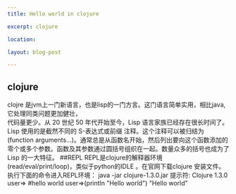 ```yaml
---
title: Hello world in clojure 

excerpt: clojure

location:

layout: blog-post

---
```


## clojure 
clojre 是jvm上一门新语言，也是lisp的一门方言。这门语言简单实用，相比java,它处理同类问题更加健壮，     
代码量更少。从 20 世纪 50 年代开始至今，Lisp 语言家族已经存在很长时间了。Lisp 使用的是截然不同的 S-表达式或前缀 注释。这个注释可以被归结为 (function arguments...)。通常总是从函数名开始，然后列出要向这个函数添加的零个或多个参数。函数及其参数通过圆括号组织在一起。数量众多的括号也成为了 Lisp 的一大特征。
##REPL
REPL是clojure的解释器环境(read/eval/print/loop)，类似于python的IDLE 。在官网下载clojure 安装文件。     
执行下面的命令进入REPL环境：
	java -jar clojure-1.3.0.jar
提示符:
	Clojure 1.3.0
	user=>
#hello world 
	user=>(println "Hello world")
	"Hello world"
	
